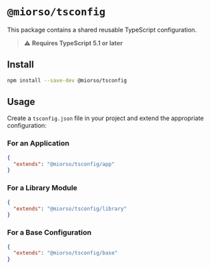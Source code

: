 # `@miorso/tsconfig`

This package contains a shared reusable TypeScript configuration.

> ⚠️ **Requires TypeScript 5.1 or later**

## Install

```sh
npm install --save-dev @miorso/tsconfig
```

## Usage

Create a `tsconfig.json` file in your project and extend the appropriate configuration:

### For an Application

```json
{
  "extends": "@miorso/tsconfig/app"
}
```

### For a Library Module

```json
{
  "extends": "@miorso/tsconfig/library"
}
```

### For a Base Configuration

```json
{
  "extends": "@miorso/tsconfig/base"
}
```

